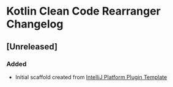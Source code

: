 <!-- Keep a Changelog guide -> https://keepachangelog.com -->

# Kotlin Clean Code Rearranger Changelog

## [Unreleased]
### Added
- Initial scaffold created from [IntelliJ Platform Plugin Template](https://github.com/JetBrains/intellij-platform-plugin-template)

